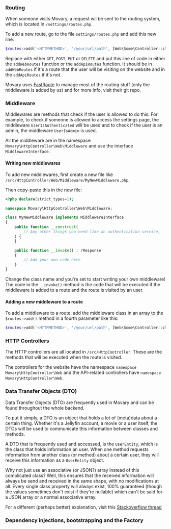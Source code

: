 ### Routing

When someone visits Movary, a request wil be sent to the routing system, which is located in `/settings/routes.php`. 

To add a new route, go to the file `settings/routes.php` and add this new line:

```php
$routes->add('<HTTPMETHOD>', '/your/url/path', [Web\Some\Controller::class, 'Method']);
```

Replace <HTTPMethod> with either `GET`, `POST`, `PUT` or `DELETE` and put this line of code in either the `addWebRoutes` function or the `addApiRoutes` function. It should be in `addWebRoutes` if it's a route that the user will be visiting on the website and in the `addApiRoutes` if it's not.

Movary uses [FastRoute](https://github.com/nikic/FastRoute) to manage most of the routing stuff (only the middleware is added by us) and for more info, visit their git repo.
### Middleware
Middlewares are methods that check if the user is allowed to do this. For example, to check if someone is allowed to access the settings page, the middleware `UserIsAuthenticated` will be used and to check if the user is an admin, the middleware `UserIsAdmin` is used.

All the middleware are in the namespace `Movary\HttpController\Web\Middleware` and use the interface `MiddlewareInterface`. 


#### Writing new middlewares

To add new middlewares, first create a new file like `/src/HttpController/Web/Middleware/MyNewMiddleware.php`.

Then copy-paste this in the new file:


```php
<?php declare(strict_types=1);

namespace Movary\HttpController\Web\Middleware;

class MyNewMiddleware implements MiddlewareInterface
{
    public function __construct(
        // Any other things you need like an authentication service,
    ) {
    }

    public function __invoke() : ?Response
    {
        // Add your own code here
    }
}
```

Change the class name and you're set to start writing your own middleware! The code in the `__invoke()` method is the code that will be executed if the middleware is added to a route and the route is visited by an user.

#### Adding a new middleware to a route

To add a middleware to a route, add the middleware class in an array to the `$routes->add()` method in a fourth parameter like this:

```php
$routes->add('<HTTPMETHOD>', '/your/url/path', [Web\Some\Controller::class, 'Method'], [Web\Middleware\MyNewMiddleware::class, Web\Middleware\MyNewMiddlewareTwo::class]);
```
### HTTP Controllers

The HTTP controllers are all located in `/src/HttpController`. These are the methods that will be executed when the route is visited.

The controllers for the website have the namespace `namespace Movary\HttpController\Web` and the API-related controllers have `namespace Movary\HttpController\Web`.


### Data Transfer Objects (DTO)

Data Transfer Objects (DTO) are frequently used in Movary and can be found throughout the whole backend. 

To put it simply, a DTO is an object that holds a lot of (meta)data about a certain thing. Whether it's a Jellyfin account, a movie or a user itself, the DTOs will be used to communicate this information between classes and methods.

A DTO that is frequently used and accesssed, is the `UserEntity`, which is the class that holds information an user. When one method requests information from another class (or method) about a certain user, they will receive this information as a `UserEntity` object.

Why not just use an associative (or JSON?) array instead of this complicated class? Well, this ensures that the received information will always be send and received in the same shape, with no modifications at all. Every single class property will always exist, 100% guaranteed (though the values sometimes don't exist if they're nullable) which can't be said for a JSON array or a normal associative array.

For a different (perhaps better) explanation, visit this [Stackoverflow thread](https://stackoverflow.com/q/1051182/12096297)

### Dependency injections, bootstrapping and the Factory
<!-- TODO: Please add some explanation how this works --> 